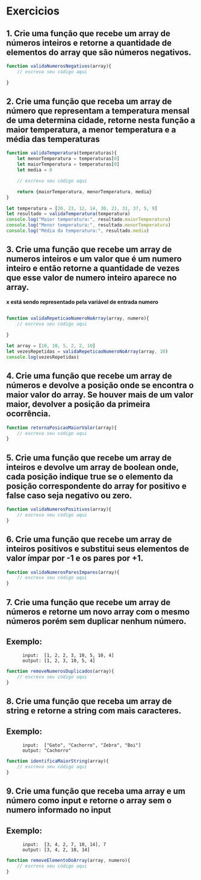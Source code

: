 
# Exercicios 

## 1. Crie uma função que recebe um array de números inteiros e retorne a quantidade de elementos do array que são números negativos.

```js
function validaNumerosNegativos(array){
    // escreva seu código aqui

}
```

## 2. Crie uma função que receba um array de número que representam a temperatura mensal de uma determina cidade, retorne nesta função a maior temperatura, a menor temperatura e a média das temperaturas

```js
function validaTemperatura(temperaturas){    
    let menorTemperatura = temperaturas[0]
    let maiorTemperatura = temperaturas[0]
    let media = 0

    // escreva seu código aqui

    return {maiorTemperatura, menorTemperatura, media}
}

let temperatura = [20, 23, 12, 14, 30, 21, 31, 37, 5, 9]
let resultado = validaTemperatura(temperatura)
console.log("Maior temperatura:", resultado.maiorTemperatura)
console.log("Menor temperatura:", resultado.menorTemperatura)
console.log("Média da temperatura:", resultado.media)

```

## 3. Crie uma função que recebe um array de numeros inteiros e um valor que é um numero inteiro e então retorne a quantidade de vezes que esse valor de numero inteiro aparece no array.

**x está sendo representado pela variável de entrada numero**

```js

function validaRepeticaoNumeroNoArray(array, numero){
    // escreva seu código aqui
    
}

let array = [10, 10, 5, 2, 2, 10]
let vezesRepetidas = validaRepeticaoNumeroNoArray(array, 10)
console.log(vezesRepetidas)
```

## 4. Crie uma função que recebe um array de números e devolve a posição onde se encontra o maior valor do array. Se houver mais de um valor maior, devolver a posição da primeira ocorrência.

```js
function retornaPosicaoMaiorValor(array){
    // escreva seu código aqui
}
```

## 5. Crie uma função que recebe um array de inteiros e devolve um array de boolean onde, cada posição indique true se o elemento da posição correspondente do array for positivo e false caso seja negativo ou zero.

```js
function validaNumerosPositivos(array){
    // escreva seu código aqui
}
```

## 6. Crie uma função que recebe um array de inteiros positivos e substitui seus elementos de valor ímpar por -1 e os pares por +1.

```js
function validaNumerosParesImpares(array){
    // escreva seu código aqui
}
```

## 7. Crie uma função que recebe um array de números e retorne um novo array com o mesmo números porém sem duplicar nenhum número.
## Exemplo: 
          input:  [1, 2, 2, 3, 10, 5, 10, 4]
          output: [1, 2, 3, 10, 5, 4]

```js
function removeNumerosDuplicados(array){
    // escreva seu código aqui
}
```

## 8. Crie uma função que receba um array de string e retorne a string com mais caracteres.
## Exemplo: 
          input:  ["Gato", "Cachorro", "Zebra", "Boi"]
          output: "Cachorro"

```js
function identificaMaiorString(array){
    // escreva seu código aqui
} 
```

## 9. Crie uma função que receba uma array e um número como input e retorne o array sem o numero informado no input

## Exemplo: 
          input:  [3, 4, 2, 7, 10, 14], 7
          output: [3, 4, 2, 10, 14]

```js
function removeElementoDoArray(array, numero){
    // escreva seu código aqui
}
```

